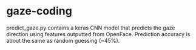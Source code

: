 # gaze-coding

predict_gaze.py contains a keras CNN model that predicts the gaze direction using features outputted from OpenFace. Prediction accuracy is about the same as random guessing (~45%).
